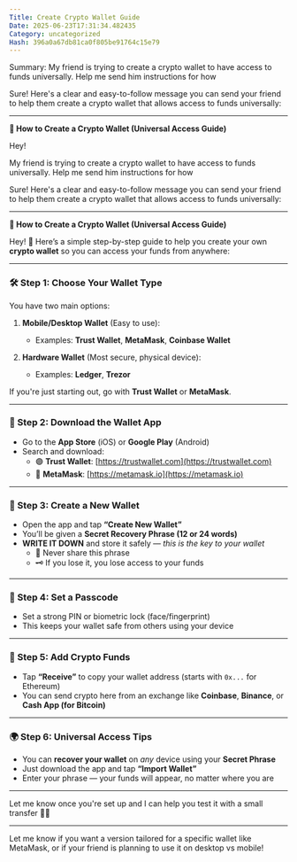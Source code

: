```yaml
---
Title: Create Crypto Wallet Guide
Date: 2025-06-23T17:31:34.482435
Category: uncategorized
Hash: 396a0a67db81ca0f805be91764c15e79
---
```

Summary: My friend is trying to create a crypto wallet to have access to funds universally. Help me send him instructions for how

Sure! Here's a clear and easy-to-follow message you can send your friend to help them create a crypto wallet that allows access to funds universally:

---

**🚀 How to Create a Crypto Wallet (Universal Access Guide)**

Hey!

My friend is trying to create a crypto wallet to have access to funds universally. Help me send him instructions for how

Sure! Here's a clear and easy-to-follow message you can send your friend to help them create a crypto wallet that allows access to funds universally:

---

**🚀 How to Create a Crypto Wallet (Universal Access Guide)**

Hey! 👋 Here’s a simple step-by-step guide to help you create your own **crypto wallet** so you can access your funds from anywhere:

---

### 🛠️ Step 1: Choose Your Wallet Type  
You have two main options:

1. **Mobile/Desktop Wallet** (Easy to use):  
   - Examples: **Trust Wallet**, **MetaMask**, **Coinbase Wallet**

2. **Hardware Wallet** (Most secure, physical device):  
   - Examples: **Ledger**, **Trezor**

If you're just starting out, go with **Trust Wallet** or **MetaMask**.

---

### 📲 Step 2: Download the Wallet App  
- Go to the **App Store** (iOS) or **Google Play** (Android)  
- Search and download:  
  - 🟣 **Trust Wallet**: [https://trustwallet.com](https://trustwallet.com)  
  - 🦊 **MetaMask**: [https://metamask.io](https://metamask.io)

---

### 🧠 Step 3: Create a New Wallet  
- Open the app and tap **“Create New Wallet”**  
- You’ll be given a **Secret Recovery Phrase (12 or 24 words)**  
- **WRITE IT DOWN** and store it safely — *this is the key to your wallet*  
  - 📵 Never share this phrase  
  - 🗝 If you lose it, you lose access to your funds

---

### 🔐 Step 4: Set a Passcode  
- Set a strong PIN or biometric lock (face/fingerprint)  
- This keeps your wallet safe from others using your device

---

### 💸 Step 5: Add Crypto Funds  
- Tap **“Receive”** to copy your wallet address (starts with `0x...` for Ethereum)  
- You can send crypto here from an exchange like **Coinbase**, **Binance**, or **Cash App (for Bitcoin)**

---

### 🌍 Step 6: Universal Access Tips  
- You can **recover your wallet** on *any* device using your **Secret Phrase**  
- Just download the app and tap **“Import Wallet”**  
- Enter your phrase — your funds will appear, no matter where you are

---

Let me know once you're set up and I can help you test it with a small transfer 💸✨

---

Let me know if you want a version tailored for a specific wallet like MetaMask, or if your friend is planning to use it on desktop vs mobile!